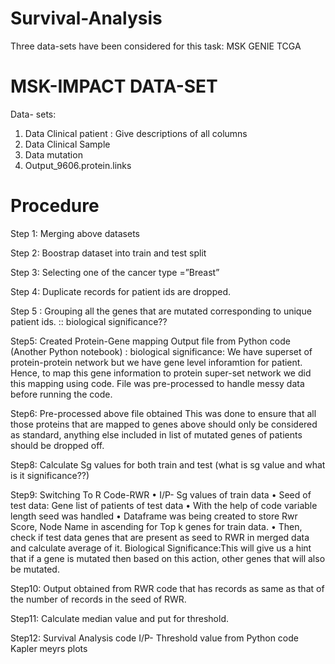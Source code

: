 # Survival-Analysis

 Three data-sets have been considered for this task:
 MSK
 GENIE
 TCGA
 
# MSK-IMPACT DATA-SET
Data- sets: 
1.  Data Clinical patient : Give descriptions of all columns
2.  Data Clinical Sample
3.  Data mutation
4.  Output_9606.protein.links

# Procedure
Step 1: Merging above datasets

Step 2: Boostrap dataset into train and test split

Step 3: Selecting one of the cancer type =”Breast”

Step 4: Duplicate records for patient ids are dropped.

Step 5 : Grouping all the genes that are mutated corresponding to unique patient ids. :: biological significance?? 

Step5: Created Protein-Gene mapping Output file from Python code (Another Python notebook) :
biological significance: We have superset of protein-protein network but we have gene level inforamtion for patient. Hence, to map this gene information to protein super-set network we did this mapping using code. File was pre-processed to handle messy data before running the code.

Step6: Pre-processed above file obtained
This was done to ensure that all those proteins that are mapped to genes above should only be considered as standard, anything else included in list of mutated genes of patients should be dropped off.

Step8: Calculate Sg values for both train and test
(what is sg value and what is it significance??)



Step9: Switching To R Code-RWR
•	I/P- Sg values of train data
•	Seed of test data: Gene list of patients of test data
•	With the help of code variable length seed was handled
•	Dataframe was being created to store Rwr Score, Node Name in ascending for Top k genes for train data. 
•	Then, check if  test data genes that are present as seed to RWR in merged data and calculate average of it. 
Biological Significance:This will give us a hint that if a gene is mutated then based on this action, other genes that will also be mutated.

Step10: Output obtained from RWR code that has records as same as that of the number of records in the seed of RWR.

Step11: Calculate median value and put for threshold.

Step12: Survival Analysis code
I/P- Threshold value from Python code
Kapler meyrs plots


